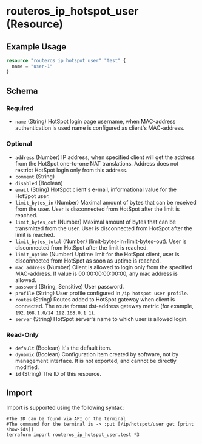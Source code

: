 # routeros_ip_hotspot_user (Resource)


## Example Usage
```terraform
resource "routeros_ip_hotspot_user" "test" {
  name = "user-1"
}
```

<!-- schema generated by tfplugindocs -->
## Schema

### Required

- `name` (String) HotSpot login page username, when MAC-address authentication is used name is configured as client's MAC-address.

### Optional

- `address` (Number) IP address, when specified client will get the address from the HotSpot one-to-one NAT translations. Address does not restrict HotSpot login only from this address.
- `comment` (String)
- `disabled` (Boolean)
- `email` (String) HotSpot client's e-mail, informational value for the HotSpot user.
- `limit_bytes_in` (Number) Maximal amount of bytes that can be received from the user. User is disconnected from HotSpot after the limit is reached.
- `limit_bytes_out` (Number) Maximal amount of bytes that can be transmitted from the user. User is disconnected from HotSpot after the limit is reached.
- `limit_bytes_total` (Number) (limit-bytes-in+limit-bytes-out). User is disconnected from HotSpot after the limit is reached.
- `limit_uptime` (Number) Uptime limit for the HotSpot client, user is disconnected from HotSpot as soon as uptime is reached.
- `mac_address` (Number) Client is allowed to login only from the specified MAC-address. If value is 00:00:00:00:00:00, any mac address is allowed.
- `password` (String, Sensitive) User password.
- `profile` (String) User profile configured in `/ip hotspot user profile`.
- `routes` (String) Routes added to HotSpot gateway when client is connected. The route format dst-address gateway metric (for example, `192.168.1.0/24 192.168.0.1 1`).
- `server` (String) HotSpot server's name to which user is allowed login.

### Read-Only

- `default` (Boolean) It's the default item.
- `dynamic` (Boolean) Configuration item created by software, not by management interface. It is not exported, and cannot be directly modified.
- `id` (String) The ID of this resource.

## Import
Import is supported using the following syntax:
```shell
#The ID can be found via API or the terminal
#The command for the terminal is -> :put [/ip/hotspot/user get [print show-ids]]
terraform import routeros_ip_hotspot_user.test *3
```
